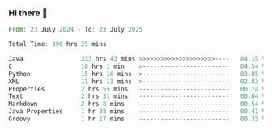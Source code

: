### Hi there 👋

<!--
**luoxuanzao/luoxuanzao** is a ✨ _special_ ✨ repository because its `README.md` (this file) appears on your GitHub profile.

Here are some ideas to get you started:

- 🔭 I’m currently working on ...
- 🌱 I’m currently learning ...
- 👯 I’m looking to collaborate on ...
- 🤔 I’m looking for help with ...
- 💬 Ask me about ...
- 📫 How to reach me: ...
- 😄 Pronouns: ...
- ⚡ Fun fact: ...
-->

<!--START_SECTION:waka-->

```rust
From: 23 July 2024 - To: 23 July 2025

Total Time: 396 hrs 25 mins

Java                333 hrs 43 mins >>>>>>>>>>>>>>>>>>>>>----   84.15 %
C                   18 hrs 1 min    >------------------------   04.54 %
Python              15 hrs 16 mins  >------------------------   03.85 %
XML                 11 hrs 13 mins  >------------------------   02.83 %
Properties          2 hrs 55 mins   -------------------------   00.74 %
Text                2 hrs 31 mins   -------------------------   00.64 %
Markdown            2 hrs 8 mins    -------------------------   00.54 %
Java Properties     1 hr 38 mins    -------------------------   00.41 %
Groovy              1 hr 17 mins    -------------------------   00.33 %
```

<!--END_SECTION:waka-->